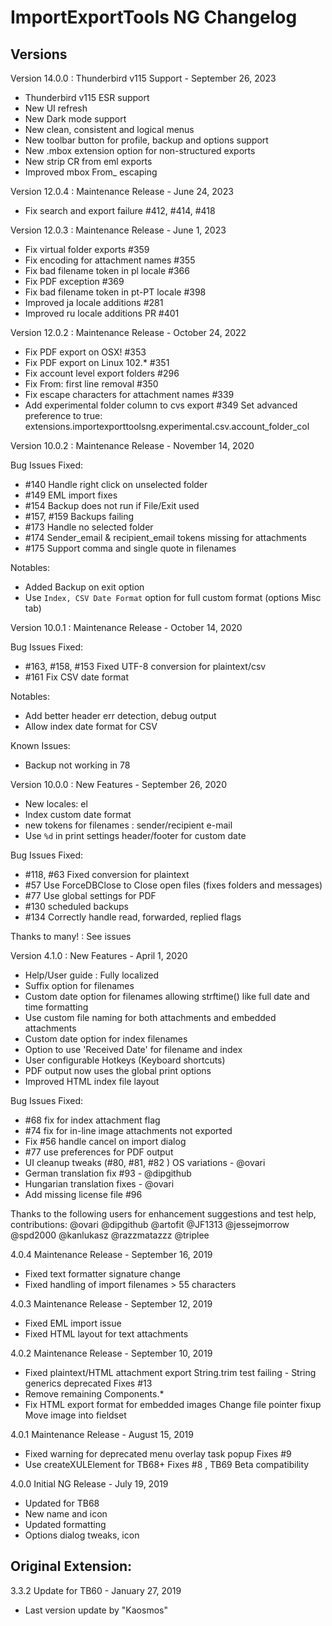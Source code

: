# ImportExportTools NG Changelog

## Versions

Version 14.0.0 : Thunderbird v115 Support - September 26, 2023

- Thunderbird v115 ESR support
- New UI refresh
- New Dark mode support
- New clean, consistent and logical menus
- New toolbar button for profile, backup and options support
- New .mbox extension option for non-structured exports
- New strip CR from eml exports
- Improved mbox From_ escaping

Version 12.0.4 : Maintenance Release - June 24, 2023

- Fix search and export failure #412, #414, #418

Version 12.0.3 : Maintenance Release - June 1, 2023

- Fix virtual folder exports #359
- Fix encoding for attachment names #355
- Fix bad filename token in pl locale #366
- Fix PDF exception #369
- Fix bad filename token in pt-PT locale #398
- Improved ja locale additions #281
- Improved ru locale additions PR #401

Version 12.0.2 : Maintenance Release - October 24, 2022

- Fix PDF export on OSX! #353
- Fix PDF export on Linux 102.* #351
- Fix account level export folders #296
- Fix From: first line removal #350
- Fix escape characters for attachment names #339
- Add experimental folder column to cvs export #349
  Set advanced preference to true:
  extensions.importexporttoolsng.experimental.csv.account_folder_col


Version 10.0.2 : Maintenance Release - November 14, 2020

Bug Issues Fixed:

- #140 Handle right click on unselected folder
- #149 EML import fixes
- #154 Backup does not run if File/Exit used
- #157, #159 Backups failing
- #173 Handle no selected folder
- #174 Sender_email & recipient_email  tokens missing for  attachments
- #175 Support comma and single quote in filenames

Notables:

- Added Backup on exit option
- Use `Index, CSV Date Format` option for full custom format (options Misc tab)

Version 10.0.1 : Maintenance Release - October 14, 2020

Bug Issues Fixed:
- #163, #158, #153 Fixed UTF-8 conversion for plaintext/csv
- #161 Fix CSV date format

Notables:
- Add better header err detection, debug output
- Allow index date format for CSV

Known Issues:
- Backup not working in 78


Version 10.0.0 : New Features - September 26, 2020

- New locales: el
- Index custom date format
- new tokens for filenames : sender/recipient e-mail
- Use `%d` in print settings header/footer for custom date

Bug Issues Fixed:
- #118, #63 Fixed conversion for plaintext
- #57 Use ForceDBClose to Close open files (fixes folders and messages)
- #77 Use global settings for PDF
- #130 scheduled backups
- #134 Correctly handle read, forwarded, replied flags

Thanks to many! : See issues


Version 4.1.0 : New Features - April 1, 2020

- Help/User guide : Fully localized
- Suffix option for filenames
- Custom date option for filenames allowing strftime() like full date and time formatting
- Use custom file naming for both attachments and embedded attachments
- Custom date option for index filenames
- Option to use 'Received Date' for filename and index
- User configurable Hotkeys (Keyboard shortcuts)
- PDF output now uses the global print options
- Improved HTML index file layout

Bug Issues Fixed:
- #68 fix for index attachment flag
- #74 fix for in-line image attachments not exported
- Fix #56 handle cancel on import dialog
- #77 use preferences for PDF output
- UI cleanup tweaks (#80, #81, #82 ) OS variations - @ovari
- German translation fix #93 - @dipgithub
- Hungarian translation fixes - @ovari
- Add missing license file #96 

Thanks to the following users for enhancement suggestions and test help, contributions:
@ovari
@dipgithub
@artofit
@JF1313
@jessejmorrow
@spd2000 
@kanlukasz 
@razzmatazzz 
@triplee

4.0.4 Maintenance  Release - September 16, 2019 
- Fixed text formatter signature change
- Fixed handling of import filenames > 55 characters

4.0.3 Maintenance  Release - September 12, 2019 
- Fixed EML import issue
- Fixed HTML layout for text attachments

4.0.2 Maintenance  Release - September 10, 2019 
- Fixed plaintext/HTML attachment export
  String.trim test failing - String generics deprecated
  Fixes #13
- Remove remaining Components.*
- Fix HTML export format for embedded images
  Change file pointer fixup 
  Move image into fieldset

4.0.1 Maintenance  Release - August 15, 2019 
 - Fixed warning for deprecated menu overlay task popup
   Fixes #9 
 - Use createXULElement for TB68+
   Fixes #8 , TB69 Beta compatibility

4.0.0  Initial NG Release - July 19, 2019 
 - Updated for TB68
 - New name and icon
 - Updated formatting
 - Options dialog tweaks, icon

## Original Extension:

3.3.2  Update for TB60 - January 27, 2019
 - Last version update by "Kaosmos"
